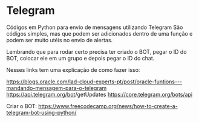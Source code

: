 # Telegram
Códigos em Python para envio de mensagens utilizando Telegram
São códigos simples, mas que podem ser adicionados dentro de uma função e podem ser muito utéis no envio de alertas.

Lembrando que para rodar certo precisa ter criado o BOT, pegar o ID do BOT, colocar ele em um grupo e depois pegar o ID do chat.

Nesses links tem uma explicação de como fazer isso: 

https://blogs.oracle.com/lad-cloud-experts-pt/post/oracle-funtions---mandando-mensagem-para-o-telegram
https://api.telegram.org/bot<yourtoken>/getUpdates
https://core.telegram.org/bots/api

Criar o BOT:
https://www.freecodecamp.org/news/how-to-create-a-telegram-bot-using-python/
